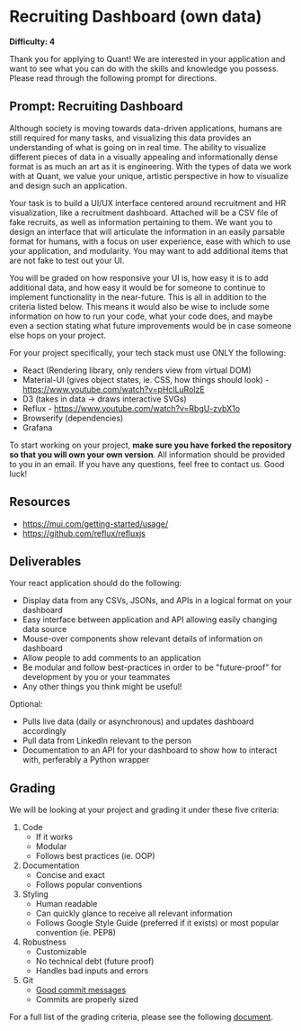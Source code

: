 # Recruiting Dashboard (own data)

**Difficulty: 4**

Thank you for applying to Quant! We are interested in your application and want to see what you can do with the skills and knowledge you possess. Please read through the following prompt for directions.

## **Prompt: Recruiting Dashboard**
Although society is moving towards data-driven applications, humans are still required for many tasks, and visualizing this data provides an understanding of what is going on in real time. The ability to visualize different pieces of data in a visually appealing and informationally dense format is as much an art as it is engineering. With the types of data we work with at Quant, we value your unique, artistic perspective in how to visualize and design such an application.

Your task is to build a UI/UX interface centered around recruitment and HR visualization, like a recruitment dashboard. Attached will be a CSV file of fake recruits, as well as information pertaining to them. We want you to design an interface that will articulate the information in an easily parsable format for humans, with a focus on user experience, ease with which to use your application, and modularity. You may want to add additional items that are not fake to test out your UI.

You will be graded on how responsive your UI is, how easy it is to add additional data, and how easy it would be for someone to continue to implement functionality in the near-future. This is all in addition to the criteria listed below. This means it would also be wise to include some information on how to run your code, what your code does, and maybe even a section stating what future improvements would be in case someone else hops on your project.

For your project specifically, your tech stack must use ONLY the following:
- React (Rendering library, only renders view from virtual DOM)
- Material-UI (gives object states, ie. CSS, how things should look) - https://www.youtube.com/watch?v=pHclLuRolzE
- D3 (takes in data -> draws interactive SVGs)
- Reflux - https://www.youtube.com/watch?v=RbgU-zvbX1o
- Browserify (dependencies)
- Grafana

To start working on your project, **make sure you have forked the repository so that you will own your own version**. All information should be provided to you in an email. If you have any questions, feel free to contact us. Good luck!

## **Resources**
- https://mui.com/getting-started/usage/
- https://github.com/reflux/refluxjs

## **Deliverables**
Your react application should do the following:
- Display data from any CSVs, JSONs, and APIs in a logical format on your dashboard
- Easy interface between application and API allowing easily changing data source
- Mouse-over components show relevant details of information on dashboard
- Allow people to add comments to an application 
- Be modular and follow best-practices in order to be "future-proof" for development by you or your teammates
- Any other things you think might be useful!

Optional:
- Pulls live data (daily or asynchronous) and updates dashboard accordingly
- Pull data from LinkedIn relevant to the person
- Documentation to an API for your dashboard to show how to interact with, perferably a Python wrapper

## **Grading**
We will be looking at your project and grading it under these five criteria:
1. Code
   - If it works
   - Modular
   - Follows best practices (ie. OOP)
2. Documentation
   - Concise and exact
   - Follows popular conventions
3. Styling
   - Human readable
   - Can quickly glance to receive all relevant information
   - Follows Google Style Guide (preferred if it exists) or most popular convention (ie. PEP8)
4. Robustness
   - Customizable
   - No technical debt (future proof)
   - Handles bad inputs and errors
5. Git
   - [Good commit messages](https://cbea.ms/git-commit/#seven-rules)
   - Commits are properly sized

For a full list of the grading criteria, please see the following [document](https://docs.google.com/spreadsheets/d/16CqSJSlch7w9q4_ZTiydKGk0T01rgvIEcHHwqsI_KSo/edit?usp=sharing). 